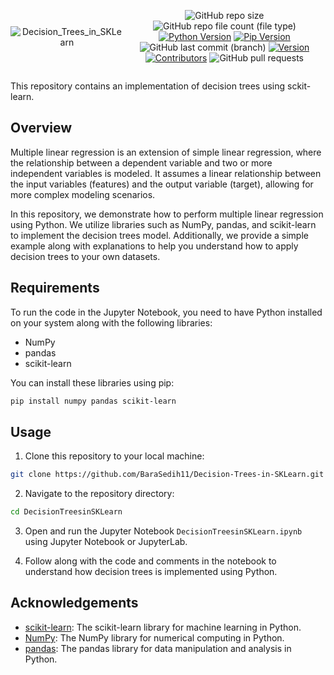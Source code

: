 <div style="display:flex; justify-content: center; align-items: center ; height" 100vh" align=center>

![Decision_Trees_in_SKLearn](https://github.com/BaraSedih11/Decision-Trees-in-SKLearn/assets/98843912/dc0a34bc-66ff-45e4-92cd-5f92108a06f3)

   ![GitHub repo size](https://img.shields.io/github/repo-size/BaraSedih11/Decision-Trees-in-SKLearn) ![GitHub repo file count (file type)](https://img.shields.io/github/directory-file-count/BaraSedih11/Decision-Trees-in-SKLearn) [![Python Version](https://img.shields.io/badge/python-3.8-blue)](https://www.python.org/downloads/release/python-380/)
[![Pip Version](https://img.shields.io/badge/pip-21.0-orange)](https://pypi.org/project/pip/21.0/)
 ![GitHub last commit (branch)](https://img.shields.io/github/last-commit/BaraSedih11/Decision-Trees-in-SKLearn/main)
[![Version](https://img.shields.io/badge/version-v1.0.0-blue)](https://github.com/BaraSedih11/Decision-Trees-in-SKLearn/releases/tag/v1.0.0)
[![Contributors](https://img.shields.io/github/contributors/BaraSedih11/Decision-Trees-in-SKLearn)](https://github.com/BaraSedih11/Decision-Trees-in-SKLearn/graphs/contributors)
![GitHub pull requests](https://img.shields.io/github/issues-pr-raw/BaraSedih11/Decision-Trees-in-SKLearn)
<!-- ![GitHub issues](https://img.shields.io/github/issues-raw/BaraSedih11/Bookstore)  -->
</div>


This repository contains an implementation of decision trees using sckit-learn.

## Overview

Multiple linear regression is an extension of simple linear regression, where the relationship between a dependent variable and two or more independent variables is modeled. It assumes a linear relationship between the input variables (features) and the output variable (target), allowing for more complex modeling scenarios.

In this repository, we demonstrate how to perform multiple linear regression using Python. We utilize libraries such as NumPy, pandas, and scikit-learn to implement the decision trees model. Additionally, we provide a simple example along with explanations to help you understand how to apply decision trees to your own datasets.

## Requirements

To run the code in the Jupyter Notebook, you need to have Python installed on your system along with the following libraries:

- NumPy
- pandas
- scikit-learn

You can install these libraries using pip:

```bash
pip install numpy pandas scikit-learn 

```

## Usage

1. Clone this repository to your local machine:

```bash
git clone https://github.com/BaraSedih11/Decision-Trees-in-SKLearn.git
```

2. Navigate to the repository directory:

```bash
cd DecisionTreesinSKLearn
```

3. Open and run the Jupyter Notebook `DecisionTreesinSKLearn.ipynb` using Jupyter Notebook or JupyterLab.

4. Follow along with the code and comments in the notebook to understand how decision trees is implemented using Python.


## Acknowledgements

- [scikit-learn](https://scikit-learn.org/): The scikit-learn library for machine learning in Python.
- [NumPy](https://numpy.org/): The NumPy library for numerical computing in Python.
- [pandas](https://pandas.pydata.org/): The pandas library for data manipulation and analysis in Python.
